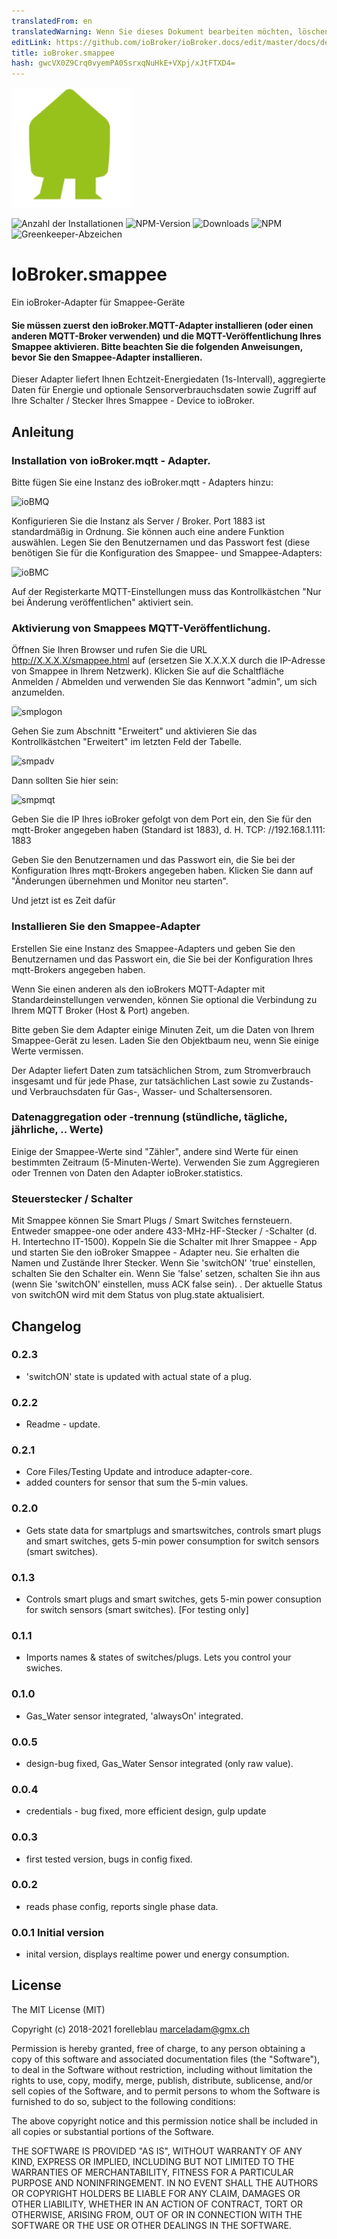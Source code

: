 ```yaml
---
translatedFrom: en
translatedWarning: Wenn Sie dieses Dokument bearbeiten möchten, löschen Sie bitte das Feld "translationsFrom". Andernfalls wird dieses Dokument automatisch erneut übersetzt
editLink: https://github.com/ioBroker/ioBroker.docs/edit/master/docs/de/adapterref/iobroker.smappee/README.md
title: ioBroker.smappee
hash: gwcVX0Z9Crq0vyemPA0SsrxqNuHkE+VXpj/xJtFTXD4=
---
```

![Logo](../../../en/adapterref/iobroker.smappee/admin/smappee.png)

![Anzahl der Installationen](http://iobroker.live/badges/smappee-stable.svg)
![NPM-Version](http://img.shields.io/npm/v/iobroker.smappee.svg)
![Downloads](https://img.shields.io/npm/dm/iobroker.smappee.svg)
![NPM](https://nodei.co/npm/iobroker.smappee.png?downloads=true)
![Greenkeeper-Abzeichen](https://badges.greenkeeper.io/iobroker-community-adapters/ioBroker.smappee.svg)

# IoBroker.smappee
Ein ioBroker-Adapter für Smappee-Geräte

#### Sie müssen zuerst den ioBroker.MQTT-Adapter installieren (oder einen anderen MQTT-Broker verwenden) und die MQTT-Veröffentlichung Ihres Smappee aktivieren. Bitte beachten Sie die folgenden Anweisungen, bevor Sie den Smappee-Adapter installieren.
Dieser Adapter liefert Ihnen Echtzeit-Energiedaten (1s-Intervall), aggregierte Daten für Energie und optionale Sensorverbrauchsdaten sowie Zugriff auf Ihre Schalter / Stecker Ihres Smappee - Device to ioBroker.

## Anleitung
### Installation von ioBroker.mqtt - Adapter.
Bitte fügen Sie eine Instanz des ioBroker.mqtt - Adapters hinzu:

![ioBMQ](https://github.com/iobroker-community-adapters/ioBroker.smappee/blob/master/admin/ioBrokerMQTTBroker.PNG)

Konfigurieren Sie die Instanz als Server / Broker. Port 1883 ist standardmäßig in Ordnung. Sie können auch eine andere Funktion auswählen.
Legen Sie den Benutzernamen und das Passwort fest (diese benötigen Sie für die Konfiguration des Smappee- und Smappee-Adapters:

![ioBMC](https://github.com/iobroker-community-adapters/ioBroker.smappee/blob/master/admin/ioBrokerMQTTConfig.PNG)

Auf der Registerkarte MQTT-Einstellungen muss das Kontrollkästchen "Nur bei Änderung veröffentlichen" aktiviert sein.

### Aktivierung von Smappees MQTT-Veröffentlichung.
Öffnen Sie Ihren Browser und rufen Sie die URL <http://X.X.X.X/smappee.html> auf (ersetzen Sie X.X.X.X durch die IP-Adresse von Smappee in Ihrem Netzwerk).
Klicken Sie auf die Schaltfläche Anmelden / Abmelden und verwenden Sie das Kennwort "admin", um sich anzumelden.

![smplogon](https://github.com/iobroker-community-adapters/ioBroker.smappee/blob/master/admin/smplogon.png)

Gehen Sie zum Abschnitt "Erweitert" und aktivieren Sie das Kontrollkästchen "Erweitert" im letzten Feld der Tabelle.

![smpadv](https://github.com/iobroker-community-adapters/ioBroker.smappee/blob/master/admin/smpadv.jpeg)

Dann sollten Sie hier sein:

![smpmqt](https://github.com/iobroker-community-adapters/ioBroker.smappee/blob/master/admin/smpmqt.png)

Geben Sie die IP Ihres ioBroker gefolgt von dem Port ein, den Sie für den mqtt-Broker angegeben haben (Standard ist 1883), d. H. TCP: //192.168.1.111: 1883

Geben Sie den Benutzernamen und das Passwort ein, die Sie bei der Konfiguration Ihres mqtt-Brokers angegeben haben.
Klicken Sie dann auf "Änderungen übernehmen und Monitor neu starten".

Und jetzt ist es Zeit dafür

### Installieren Sie den Smappee-Adapter
Erstellen Sie eine Instanz des Smappee-Adapters und geben Sie den Benutzernamen und das Passwort ein, die Sie bei der Konfiguration Ihres mqtt-Brokers angegeben haben.

Wenn Sie einen anderen als den ioBrokers MQTT-Adapter mit Standardeinstellungen verwenden, können Sie optional die Verbindung zu Ihrem MQTT Broker (Host & Port) angeben.

Bitte geben Sie dem Adapter einige Minuten Zeit, um die Daten von Ihrem Smappee-Gerät zu lesen. Laden Sie den Objektbaum neu, wenn Sie einige Werte vermissen.

Der Adapter liefert Daten zum tatsächlichen Strom, zum Stromverbrauch insgesamt und für jede Phase, zur tatsächlichen Last sowie zu Zustands- und Verbrauchsdaten für Gas-, Wasser- und Schaltersensoren.

### Datenaggregation oder -trennung (stündliche, tägliche, jährliche, .. Werte)
Einige der Smappee-Werte sind "Zähler", andere sind Werte für einen bestimmten Zeitraum (5-Minuten-Werte).
Verwenden Sie zum Aggregieren oder Trennen von Daten den Adapter ioBroker.statistics.

### Steuerstecker / Schalter
Mit Smappee können Sie Smart Plugs / Smart Switches fernsteuern. Entweder smappee-one oder andere 433-MHz-HF-Stecker / -Schalter (d. H. Intertechno IT-1500). Koppeln Sie die Schalter mit Ihrer Smappee - App und starten Sie den ioBroker Smappee - Adapter neu. Sie erhalten die Namen und Zustände Ihrer Stecker. Wenn Sie 'switchON' 'true' einstellen, schalten Sie den Schalter ein. Wenn Sie 'false' setzen, schalten Sie ihn aus (wenn Sie 'switchON' einstellen, muss ACK false sein). . Der aktuelle Status von switchON wird mit dem Status von plug.state aktualisiert.

## Changelog

### 0.2.3

-   'switchON' state is updated with actual state of a plug.

### 0.2.2

-   Readme - update.

### 0.2.1

-   Core Files/Testing Update and introduce adapter-core.
-   added counters for sensor that sum the 5-min values.

### 0.2.0

-   Gets state data for smartplugs and smartswitches, controls smart plugs and smart switches, gets 5-min power consumption for switch sensors (smart switches).

### 0.1.3

-   Controls smart plugs and smart switches, gets 5-min power consuption for switch sensors (smart switches). [For testing only]

### 0.1.1

-   Imports names & states of switches/plugs. Lets you control your swiches.

### 0.1.0

-   Gas_Water sensor integrated, 'alwaysOn' integrated.

### 0.0.5

-   design-bug fixed, Gas_Water Sensor integrated (only raw value).

### 0.0.4

-   credentials - bug fixed, more efficient design, gulp update

### 0.0.3

-   first tested version, bugs in config fixed.

### 0.0.2

-   reads phase config, reports single phase data.

### 0.0.1 Initial version

-   inital version, displays realtime power und energy consumption.

## License

The MIT License (MIT)

Copyright (c) 2018-2021 forelleblau marceladam@gmx.ch

Permission is hereby granted, free of charge, to any person obtaining a copy
of this software and associated documentation files (the "Software"), to deal
in the Software without restriction, including without limitation the rights
to use, copy, modify, merge, publish, distribute, sublicense, and/or sell
copies of the Software, and to permit persons to whom the Software is
furnished to do so, subject to the following conditions:

The above copyright notice and this permission notice shall be included in
all copies or substantial portions of the Software.

THE SOFTWARE IS PROVIDED "AS IS", WITHOUT WARRANTY OF ANY KIND, EXPRESS OR
IMPLIED, INCLUDING BUT NOT LIMITED TO THE WARRANTIES OF MERCHANTABILITY,
FITNESS FOR A PARTICULAR PURPOSE AND NONINFRINGEMENT. IN NO EVENT SHALL THE
AUTHORS OR COPYRIGHT HOLDERS BE LIABLE FOR ANY CLAIM, DAMAGES OR OTHER
LIABILITY, WHETHER IN AN ACTION OF CONTRACT, TORT OR OTHERWISE, ARISING FROM,
OUT OF OR IN CONNECTION WITH THE SOFTWARE OR THE USE OR OTHER DEALINGS IN
THE SOFTWARE.